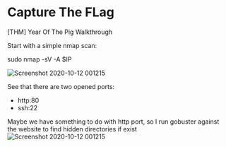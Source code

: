 # Capture The FLag
[THM] Year Of The Pig Walkthrough

Start with a simple nmap scan:

sudo nmap -sV -A $IP

![Screenshot 2020-10-12 001215](https://user-images.githubusercontent.com/72692401/95679646-fb9fb780-0c1f-11eb-9c54-bb4e65bbe84f.png)


See that there are two opened ports: 
- http:80
- ssh:22

Maybe we have something to do with http port, so I run gobuster against the website to find hidden directories if exist
![Screenshot 2020-10-12 001215](https://user-images.githubusercontent.com/72692401/95679724-7a94f000-0c20-11eb-96fe-c0cdca46e765.png)




